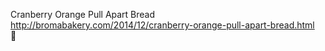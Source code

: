 Cranberry Orange Pull Apart Bread	http://bromabakery.com/2014/12/cranberry-orange-pull-apart-bread.html	
਍